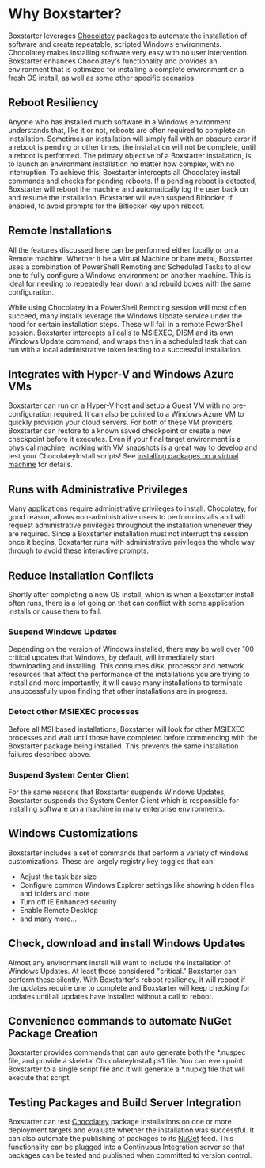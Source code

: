 ﻿---
Order: 10
Title: Why Boxstarter?
---

# Why Boxstarter?

Boxstarter leverages [Chocolatey](https://chocolatey.org) packages to automate the installation of software and create repeatable, scripted Windows environments. Chocolatey makes installing software very easy with no user intervention. Boxstarter enhances Chocolatey's functionality and provides an environment that is optimized for installing a complete environment on a fresh OS install, as well as some other specific scenarios.

## Reboot Resiliency

Anyone who has installed much software in a Windows environment understands that, like it or not, reboots are often required to complete an installation. Sometimes an installation will simply fail with an obscure error if a reboot is pending or other times, the installation will not be complete, until a reboot is performed. The primary objective of a Boxstarter installation, is to launch an environment installation no matter how complex, with no interruption. To achieve this, Boxstarter intercepts all Chocolatey install commands and checks for pending reboots. If a pending reboot is detected, Boxstarter will reboot the machine and automatically log the user back on and resume the installation. Boxstarter will even suspend Bitlocker, if enabled, to avoid prompts for the Bitlocker key upon reboot.

## Remote Installations

All the features discussed here can be performed either locally or on a Remote machine. Whether it be a Virtual Machine or bare metal, Boxstarter uses a combination of PowerShell Remoting and Scheduled Tasks to allow one to fully configure a Windows environment on another machine. This is ideal for needing to repeatedly tear down and rebuild boxes with the same configuration.

While using Chocolatey in a PowerShell Remoting session will most often succeed, many installs leverage the Windows Update service under the hood for certain installation steps. These will fail in a remote PowerShell session. Boxstarter intercepts all calls to MSIEXEC, DISM and its own Windows Update command, and wraps then in a scheduled task that can run with a local administrative token leading to a successful installation.

## Integrates with Hyper-V and Windows Azure VMs

Boxstarter can run on a Hyper-V host and setup a Guest VM with no pre-configuration required. It can also be pointed to a Windows Azure VM to quickly provision your cloud servers. For both of these VM providers, Boxstarter can restore to a known saved checkpoint or create a new checkpoint before it executes. Even if your final target environment is a physical machine, working with VM snapshots is a great way to develop and test your ChocolateyInstall scripts! See [installing packages on a virtual machine](vmintegration) for details.

## Runs with Administrative Privileges

Many applications require administrative privileges to install. Chocolatey, for good reason, allows non-administrative users to perform installs and will request administrative privileges throughout the installation whenever they are required. Since a Boxstarter installation must not interrupt the session once it begins, Boxstarter runs with administrative privileges the whole way through to avoid these interactive prompts.

## Reduce Installation Conflicts

Shortly after completing a new OS install, which is when a Boxstarter install often runs, there is a lot going on that can conflict with some application installs or cause them to fail.

### Suspend Windows Updates

Depending on the version of Windows installed, there may be well over 100 critical updates that Windows, by default, will immediately start downloading and installing. This consumes disk, processor and network resources that affect the performance of the installations you are trying to install and more importantly, it will cause many installations to terminate unsuccessfully upon finding that other installations are in progress.

### Detect other MSIEXEC processes

Before all MSI based installations, Boxstarter will look for other MSIEXEC processes and wait until those have completed before commencing with the Boxstarter package being installed. This prevents the same installation failures described above.

### Suspend System Center Client

For the same reasons that Boxstarter suspends Windows Updates, Boxstarter suspends the System Center Client which is responsible for installing software on a machine in many enterprise environments.

## Windows Customizations

Boxstarter includes a set of commands that perform a variety of windows customizations. These are largely registry key toggles that can:

- Adjust the task bar size
- Configure common Windows Explorer settings like showing hidden files and folders and more
- Turn off IE Enhanced security
- Enable Remote Desktop
- and many more...

## Check, download and install Windows Updates

Almost any environment install will want to include the installation of Windows Updates. At least those considered "critical." Boxstarter can perform these silently. With Boxstarter's reboot resiliency, it will reboot if the updates require one to complete and Boxstarter will keep checking for updates until all updates have installed without a call to reboot.

## Convenience commands to automate NuGet Package Creation

Boxstarter provides commands that can auto generate both the \*.nuspec file, and provide a skeletal ChocolateyInstall.ps1 file. You can even point Boxstarter to a single script file and it will generate a \*.nupkg file that will execute that script.

## Testing Packages and Build Server Integration

Boxstarter can test [Chocolatey](https://chocolatey.org) package installations on one or more deployment targets and evaluate whether the installation was successful. It can also automate the publishing of packages to its [NuGet](https://nuget.org) feed. This functionality can be plugged into a Continuous Integration server so that packages can be tested and published when committed to version control.